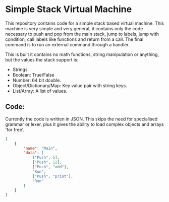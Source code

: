Simple Stack Virtual Machine
=

This repository contains code for a simple stack based virtual machine. This machine is very simple and very general, it contains only the code necessary to push and pop from the main stack, jump to labels, jump with condition, call labels like functions and return from a call. The final command is to run an external command through a handler.

This is built it contains no math functions, string manipulation or anything, but the values the stack support is:
- Strings
- Boolean: True/False
- Number: 64 bit double.
- Object/Dictionary/Map: Key value pair with string keys.
- List/Array: A list of values.

Code:
-

Currently the code is written in JSON. This skips the need for specialised grammar or lexer, plus it gives the ability to load complex objects and arrays 'for free'.

```json
[
    {
        "name": "Main",
        "data": [
            ["Push", 5],
            ["Push", 12],
            ["Push", "add"],
            "Run",
            ["Push", "print"],
            "Run"
        ]
    }
]
```